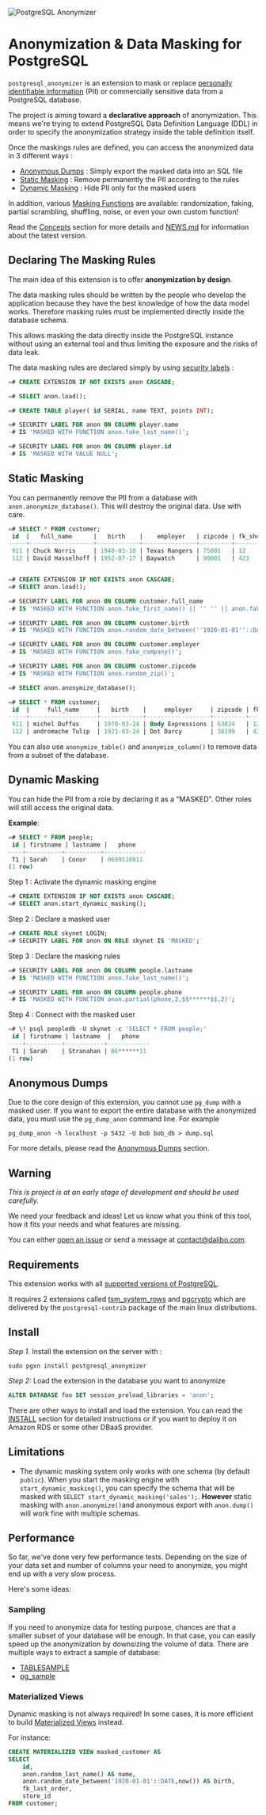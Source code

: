 ![PostgreSQL Anonymizer](images/png_RVB/PostgreSQL-Anonymizer_H_couleur.png)

Anonymization & Data Masking for PostgreSQL
===============================================================================

`postgresql_anonymizer` is an extension to mask or replace
[personally identifiable information] (PII) or commercially sensitive data from
a PostgreSQL database.

The project is aiming toward a **declarative approach** of anonymization. This
means we're trying to extend PostgreSQL Data Definition Language (DDL) in
order to specify the anonymization strategy inside the table definition itself.

Once the maskings rules are defined, you can access the anonymized data in 3
different ways :

* [Anonymous Dumps] : Simply export the masked data into an SQL file
* [Static Masking] : Remove permanently the PII according to the rules
* [Dynamic Masking] : Hide PII only for the masked users

In addition, various [Masking Functions] are available: randomization, faking,
partial scrambling, shuffling, noise, or even your own custom function!

Read the [Concepts] section for more details and [NEWS.md] for information
about the latest version.

[NEWS.md]: NEWS.md
[INSTALL]: https://postgresql-anonymizer.readthedocs.io/en/latest/INSTALL/
[Concepts]: https://postgresql-anonymizer.readthedocs.io/en/latest/concepts/
[personally identifiable information]: https://en.wikipedia.org/wiki/Personally_identifiable_information

[Anonymous Dumps]: https://postgresql-anonymizer.readthedocs.io/en/latest/anonymous_dumps/
[Static Masking]: https://postgresql-anonymizer.readthedocs.io/en/latest/static_masking/
[Dynamic Masking]: https://postgresql-anonymizer.readthedocs.io/en/latest/dynamic_masking/
[Masking Functions]: https://postgresql-anonymizer.readthedocs.io/en/latest/masking_functions/

Declaring The Masking Rules
------------------------------------------------------------------------------

The main idea of this extension is to offer **anonymization by design**.

The data masking rules should be written by the people who develop the
application because they have the best knowledge of how the data model works.
Therefore masking rules must be implemented directly inside the database schema.

This allows masking the data directly inside the PostgreSQL instance without
using an external tool and thus limiting the exposure and the risks of data leak.

The data masking rules are declared simply by using [security labels] :

```sql
=# CREATE EXTENSION IF NOT EXISTS anon CASCADE;

=# SELECT anon.load();

=# CREATE TABLE player( id SERIAL, name TEXT, points INT);

=# SECURITY LABEL FOR anon ON COLUMN player.name
-# IS 'MASKED WITH FUNCTION anon.fake_last_name()';

=# SECURITY LABEL FOR anon ON COLUMN player.id
-# IS 'MASKED WITH VALUE NULL';
```

[security labels]: https://www.postgresql.org/docs/current/sql-security-label.html

Static Masking
------------------------------------------------------------------------------

You can permanently remove the PII from a database with
`anon.anonymize_database()`. This will destroy the original data. Use with care.

```sql
=# SELECT * FROM customer;
 id  |   full_name      |   birth    |    employer   | zipcode | fk_shop
-----+------------------+------------+---------------+---------+---------
 911 | Chuck Norris     | 1940-03-10 | Texas Rangers | 75001   | 12
 112 | David Hasselhoff | 1952-07-17 | Baywatch      | 90001   | 423


=# CREATE EXTENSION IF NOT EXISTS anon CASCADE;
=# SELECT anon.load();

=# SECURITY LABEL FOR anon ON COLUMN customer.full_name
-# IS 'MASKED WITH FUNCTION anon.fake_first_name() || '' '' || anon.fake_last_name()';

=# SECURITY LABEL FOR anon ON COLUMN customer.birth
-# IS 'MASKED WITH FUNCTION anon.random_date_between(''1920-01-01''::DATE,now())';

=# SECURITY LABEL FOR anon ON COLUMN customer.employer
-# IS 'MASKED WITH FUNCTION anon.fake_company()';

=# SECURITY LABEL FOR anon ON COLUMN customer.zipcode
-# IS 'MASKED WITH FUNCTION anon.random_zip()';

=# SELECT anon.anonymize_database();

=# SELECT * FROM customer;
 id  |     full_name     |   birth    |     employer     | zipcode | fk_shop
-----+-------------------+------------+------------------+---------+---------
 911 | michel Duffus     | 1970-03-24 | Body Expressions | 63824   | 12
 112 | andromache Tulip  | 1921-03-24 | Dot Darcy        | 38199   | 423

```

You can also use `anonymize_table()` and `anonymize_column()` to remove data
from a subset of the database.





Dynamic Masking
------------------------------------------------------------------------------

You can hide the PII from a role by declaring it as a "MASKED". Other roles
will still access the original data.

**Example**:

```sql
=# SELECT * FROM people;
 id | firstname | lastname |   phone
----+----------+----------+------------
 T1 | Sarah    | Conor    | 0609110911
(1 row)
```

Step 1 : Activate the dynamic masking engine

```sql
=# CREATE EXTENSION IF NOT EXISTS anon CASCADE;
=# SELECT anon.start_dynamic_masking();
```

Step 2 : Declare a masked user

```sql
=# CREATE ROLE skynet LOGIN;
=# SECURITY LABEL FOR anon ON ROLE skynet IS 'MASKED';
```

Step 3 : Declare the masking rules

```sql
=# SECURITY LABEL FOR anon ON COLUMN people.lastname
-# IS 'MASKED WITH FUNCTION anon.fake_last_name()';

=# SECURITY LABEL FOR anon ON COLUMN people.phone
-# IS 'MASKED WITH FUNCTION anon.partial(phone,2,$$******$$,2)';
```

Step 4 : Connect with the masked user

```sql
=# \! psql peopledb -U skynet -c 'SELECT * FROM people;'
 id | firstname | lastname  |   phone
----+----------+-----------+------------
 T1 | Sarah    | Stranahan | 06******11
(1 row)
```


Anonymous Dumps
------------------------------------------------------------------------------

Due to the core design of this extension, you cannot use `pg_dump` with a masked
user. If you want to export the entire database with the anonymized data, you
must use the `pg_dump_anon` command line. For example

```console
pg_dump_anon -h localhost -p 5432 -U bob bob_db > dump.sql
```

For more details, please read the [Anonymous Dumps] section.


Warning
------------------------------------------------------------------------------

*This is project is at an early stage of development and should be used carefully.*

We need your feedback and ideas! Let us know what you think of this tool, how it
fits your needs and what features are missing.

You can either [open an issue] or send a message at <contact@dalibo.com>.

[open an issue]: https://gitlab.com/dalibo/postgresql_anonymizer/issues


Requirements
--------------------------------------------------------------------------------

This extension works with all [supported versions of PostgreSQL].

[supported versions of PostgreSQL]: https://www.postgresql.org/support/versioning/

It requires 2 extensions called [tsm_system_rows] and [pgcrypto] which are
delivered by the `postgresql-contrib` package of the main linux distributions.

[tsm_system_rows]: https://www.postgresql.org/docs/current/tsm-system-rows.html
[pgcrypto]: https://www.postgresql.org/docs/current/pgcrypto.html


Install
-------------------------------------------------------------------------------

_Step 1._ Install the extension on the server with :

```console
sudo pgxn install postgresql_anonymizer
```

_Step 2:_  Load the extension in the database you want to anonymize

```sql
ALTER DATABASE foo SET session_preload_libraries = 'anon';
```

There are other ways to install and load the extension. You can read the [INSTALL]
section for detailed instructions or if you want to deploy it on Amazon RDS or
some other DBaaS provider.




Limitations
------------------------------------------------------------------------------

* The dynamic masking system only works with one schema (by default `public`).
  When you start the masking engine with `start_dynamic_masking()`, you can
  specify the schema that will be masked with `SELECT start_dynamic_masking('sales');`.
  **However** static masking with `anon.anonymize()`and anonymous
  export with `anon.dump()` will work fine with multiple schemas.



Performance
------------------------------------------------------------------------------

So far, we've done very few performance tests. Depending on the size of your
data set and number of columns your need to anonymize, you might end up with a
very slow process.

Here's some ideas:

### Sampling

If you need to anonymize data for testing purpose, chances are that a smaller
subset of your database will be enough. In that case, you can easily speed up
the anonymization by downsizing the volume of data. There are multiple ways to
extract a sample of database:

* [TABLESAMPLE](https://www.postgresql.org/docs/current/static/sql-select.html)
* [pg_sample](https://github.com/mla/pg_sample)



### Materialized Views

Dynamic masking is not always required! In some cases, it is more efficient
to build [Materialized Views] instead.

For instance:

```sql
CREATE MATERIALIZED VIEW masked_customer AS
SELECT
    id,
    anon.random_last_name() AS name,
    anon.random_date_between('1920-01-01'::DATE,now()) AS birth,
    fk_last_order,
    store_id
FROM customer;
```

[Materialized Views]: https://www.postgresql.org/docs/current/static/sql-creatematerializedview.html



